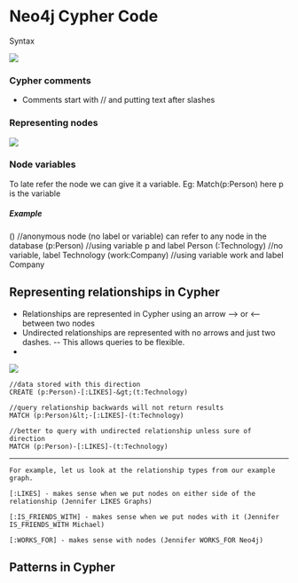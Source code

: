 # Neo4j Cypher Code

Syntax

![](https://dist.neo4j.com/wp-content/uploads/sample-cypher.png)

### Cypher comments
- Comments start with // and putting text after slashes

### Representing nodes
![](https://dist.neo4j.com/wp-content/uploads/cypher_graph_nodes.jpg)

### Node variables
To late refer the node we can give it a variable.
Eg: Match(p:Person)
here p is the variable

##### Example

()                  //anonymous node (no label or variable) can refer to any node in the database
(p:Person)          //using variable p and label Person
(:Technology)       //no variable, label Technology
(work:Company)      //using variable work and label Company

## Representing relationships in Cypher
- Relationships are represented in Cypher using an arrow --> or <-- between two nodes
- Undirected relationships are represented with no arrows and just two dashes.  --  This allows queries to be flexible. 
- 
![](https://dist.neo4j.com/wp-content/uploads/cypher_graph_rels.jpg)


	//data stored with this direction
	CREATE (p:Person)-[:LIKES]-&gt;(t:Technology)

	//query relationship backwards will not return results
	MATCH (p:Person)&lt;-[:LIKES]-(t:Technology)

	//better to query with undirected relationship unless sure of direction
	MATCH (p:Person)-[:LIKES]-(t:Technology)
    
---

	For example, let us look at the relationship types from our example graph.

    [:LIKES] - makes sense when we put nodes on either side of the relationship (Jennifer LIKES Graphs)

    [:IS_FRIENDS_WITH] - makes sense when we put nodes with it (Jennifer IS_FRIENDS_WITH Michael)

    [:WORKS_FOR] - makes sense with nodes (Jennifer WORKS_FOR Neo4j)


## Patterns in Cypher

